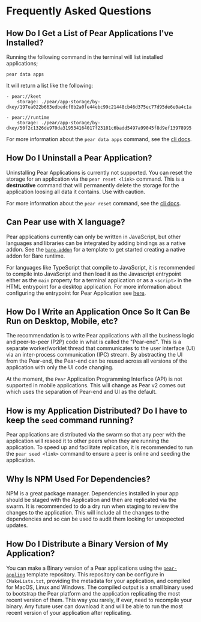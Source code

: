 # Frequently Asked Questions

## How Do I Get a List of Pear Applications I've Installed?

Running the following command in the terminal will list installed applications;

```console
pear data apps
```

It will return a list like the following:

```
- pear://keet
    storage: ./pear/app-storage/by-dkey/197ea022b663edbedcf0b2a0fe44ebc99c21448cb46d375ec77d95de6e0a4c1a

- pear://runtime
    storage: ./pear/app-storage/by-dkey/50f2c1326de970da319534164017f23101c6badd5497a99045f8d9ef13978995
```

For more information about the `pear data apps` command, see the [cli docs](./pear-runtime/cli#pear-data-apps-flags-link).

## How Do I Uninstall a Pear Application?

Uninstalling Pear Applications is currently not supported. You can reset the storage for an application via the `pear reset <link>` command. This is a **destructive** command that will permanently delete the storage for the application loosing all data it contains. Use with caution.

For more information about the `pear reset` command, see the [cli docs](./pear-runtime/cli#pear-reset-flags-less-than-link-greater-than).

## Can Pear use with X language?

Pear applications currently can only be written in JavaScript, but other languages and libraries can be integrated by adding bindings as a native addon. See the [`bare-addon`](https://github.com/holepunchto/bare-addon) for a template to get started creating a native addon for Bare runtime.

For languages like TypeScript that compile to JavaScript, it is recommended to compile into JavaScript and then load it as the Javascript entrypoint either as the `main` property for a terminal application or as a `<script>` in the HTML entrypoint for a desktop application. For more information about configuring the entrypoint for Pear Application see [here](./pear-runtime/configuration#the-package.json-file).

## How Do I Write an Application Once So It Can Be Run on Desktop, Mobile, etc?

The recommendation is to write Pear applications with all the business logic and peer-to-peer (P2P) code in what is called the "Pear-end". This is a separate worker/worklet thread that communicates to the user interface (UI) via an inter-process communication (IPC) stream. By abstracting the UI from the Pear-end, the Pear-end can be reused across all versions of the application with only the UI code changing.

At the moment, the `Pear` Application Programming Interface (API) is not supported in mobile applications. This will change as Pear v2 comes out which uses the separation of Pear-end and UI as the default.

## How is my Application Distributed? Do I have to keep the `seed` command running?

Pear applications are distributed via the swarm so that any peer with the application will reseed it to other peers when they are running the application. To speed up and facilitate replication, it is recommended to run the `pear seed <link>` command to ensure a peer is online and seeding the application.

## Why Is NPM Used For Dependencies?

NPM is a great package manager. Dependencies installed in your app should be staged with the Application and then are replicated via the swarm. It is recommended to do a dry run when staging to review the changes to the application. This will include all the changes to the dependencies and so can be used to audit them looking for unexpected updates.

## How Do I Distribute a Binary Version of My Application?

You can make a Binary version of a Pear applications using the [`pear-appling`](https://github.com/holepunchto/pear-appling/) template repository. This repository can be configure in `CMakeLists.txt`, providing the metadata for your application, and compiled for MacOS, Linux and Windows. The compiled output is a small binary used to bootstrap the Pear platform and the application replicating the most recent version of them. This way you rarely, if ever, need to recompile your binary. Any future user can download it and will be able to run the most recent version of your application after replicating.
